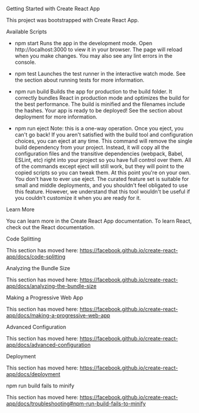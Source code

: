 Getting Started with Create React App

This project was bootstrapped with Create React App.

Available Scripts

- npm start
  Runs the app in the development mode.
  Open http://localhost:3000 to view it in your browser.
  The page will reload when you make changes.
  You may also see any lint errors in the console.

- npm test
  Launches the test runner in the interactive watch mode.
  See the section about running tests for more information.

- npm run build
  Builds the app for production to the build folder.
  It correctly bundles React in production mode and optimizes the build for the best performance.
  The build is minified and the filenames include the hashes.
  Your app is ready to be deployed!
  See the section about deployment for more information.

- npm run eject
  Note: this is a one-way operation. Once you eject, you can't go back!
  If you aren't satisfied with the build tool and configuration choices, you can eject at any time. This command will remove the single build dependency from your project.
  Instead, it will copy all the configuration files and the transitive dependencies (webpack, Babel, ESLint, etc) right into your project so you have full control over them. All of the commands except eject will still work, but they will point to the copied scripts so you can tweak them. At this point you're on your own.
  You don't have to ever use eject. The curated feature set is suitable for small and middle deployments, and you shouldn't feel obligated to use this feature. However, we understand that this tool wouldn't be useful if you couldn't customize it when you are ready for it.

Learn More

You can learn more in the Create React App documentation.
To learn React, check out the React documentation.

Code Splitting

This section has moved here: https://facebook.github.io/create-react-app/docs/code-splitting

Analyzing the Bundle Size

This section has moved here: https://facebook.github.io/create-react-app/docs/analyzing-the-bundle-size

Making a Progressive Web App

This section has moved here: https://facebook.github.io/create-react-app/docs/making-a-progressive-web-app

Advanced Configuration

This section has moved here: https://facebook.github.io/create-react-app/docs/advanced-configuration

Deployment

This section has moved here: https://facebook.github.io/create-react-app/docs/deployment

npm run build fails to minify

This section has moved here: https://facebook.github.io/create-react-app/docs/troubleshooting#npm-run-build-fails-to-minify

 
